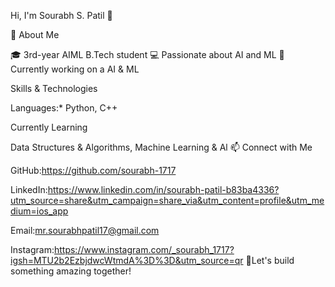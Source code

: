 Hi, I'm Sourabh S. Patil 👋

🚀 About Me

🎓 3rd-year AIML B.Tech student
💻 Passionate about AI and ML
🔬 Currently working on a AI & ML 

Skills & Technologies

Languages:* Python, C++

Currently Learning

Data Structures & Algorithms, Machine Learning & Al
📫 Connect with Me

GitHub:https://github.com/sourabh-1717

LinkedIn:https://www.linkedin.com/in/sourabh-patil-b83ba4336?utm_source=share&utm_campaign=share_via&utm_content=profile&utm_medium=ios_app

Email:mr.sourabhpatil17@gmail.com

Instagram:https://www.instagram.com/_sourabh_1717?igsh=MTU2b2EzbjdwcWtmdA%3D%3D&utm_source=qr
🚀Let's build something amazing together!
